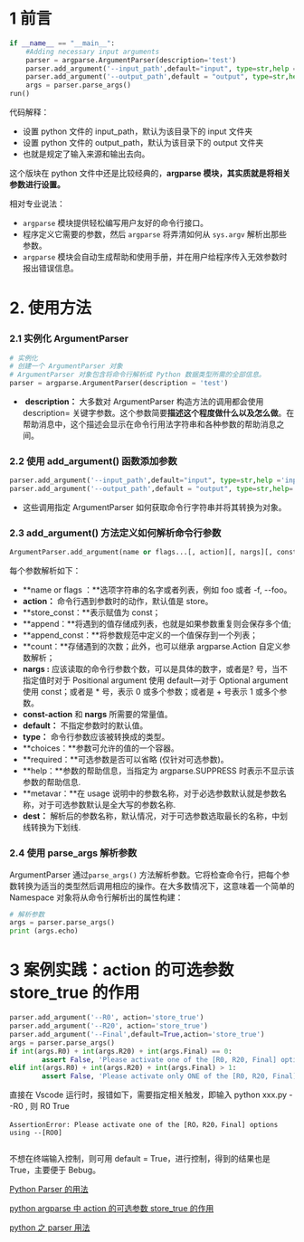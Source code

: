 
# 1 前言

```python
if __name__ == "__main__":
    #Adding necessary input arguments
    parser = argparse.ArgumentParser(description='test')
    parser.add_argument('--input_path',default="input", type=str,help ='input files')
    parser.add_argument('--output_path',default = "output", type=str,help='result dir.')    
    args = parser.parse_args()
run()
```

代码解释：
*   设置 python 文件的 input_path，默认为该目录下的 input 文件夹
*   设置 python 文件的 output_path，默认为该目录下的 output 文件夹
*   也就是规定了输入来源和输出去向。

这个版块在 python 文件中还是比较经典的，**argparse 模块，其实质就是将相关参数进行设置。**

相对专业说法：
*   `argparse` 模块提供轻松编写用户友好的命令行接口。
*   程序定义它需要的参数，然后 `argparse` 将弄清如何从 `sys.argv` 解析出那些参数。
*   `argparse` 模块会自动生成帮助和使用手册，并在用户给程序传入无效参数时报出错误信息。

# 2. 使用方法

### 2.1 实例化 ArgumentParser

```python
# 实例化
# 创建一个 ArgumentParser 对象
# ArgumentParser 对象包含将命令行解析成 Python 数据类型所需的全部信息。
parser = argparse.ArgumentParser(description = 'test')
```

*    **description：** 大多数对 ArgumentParser 构造方法的调用都会使用 description= 关键字参数。这个参数简要**描述这个程度做什么以及怎么做**。在帮助消息中，这个描述会显示在命令行用法字符串和各种参数的帮助消息之间。

### 2.2 使用 add_argument() 函数添加参数 

```python
parser.add_argument('--input_path',default="input", type=str,help ='input files')
parser.add_argument('--output_path',default = "output", type=str,help='result dir.') 
```

*   这些调用指定 ArgumentParser 如何获取命令行字符串并将其转换为对象。 

### 2.3 add_argument() 方法定义如何解析命令行参数

 ```python
ArgumentParser.add_argument(name or flags...[, action][, nargs][, const][, default][, type][, choices][, required][, help][, metavar][, dest])
```

每个参数解析如下：
*   **name or flags ：**选项字符串的名字或者列表，例如 foo 或者 -f, --foo。
*   **action：** 命令行遇到参数时的动作，默认值是 store。
*   **store_const：**表示赋值为 const；
*   **append：**将遇到的值存储成列表，也就是如果参数重复则会保存多个值;
*   **append_const：**将参数规范中定义的一个值保存到一个列表；
*   **count：**存储遇到的次数；此外，也可以继承 argparse.Action 自定义参数解析；
*   **nargs :** 应该读取的命令行参数个数，可以是具体的数字，或者是? 号，当不指定值时对于 Positional argument 使用 default—对于 Optional argument 使用 const；或者是 * 号，表示 0 或多个参数；或者是 + 号表示 1 或多个参数。
*   **const-action** 和 **nargs** 所需要的常量值。
*   **default：** 不指定参数时的默认值。
*   **type：** 命令行参数应该被转换成的类型。
*   **choices：**参数可允许的值的一个容器。
*   **required：**可选参数是否可以省略 (仅针对可选参数)。
*   **help：**参数的帮助信息，当指定为 argparse.SUPPRESS 时表示不显示该参数的帮助信息.
*   **metavar：**在 usage 说明中的参数名称，对于必选参数默认就是参数名称，对于可选参数默认是全大写的参数名称.
*   **dest：** 解析后的参数名称，默认情况，对于可选参数选取最长的名称，中划线转换为下划线.

### 2.4 使用 parse_args 解析参数

ArgumentParser 通过`parse_args()` 方法解析参数。它将检查命令行，把每个参数转换为适当的类型然后调用相应的操作。在大多数情况下，这意味着一个简单的 Namespace 对象将从命令行解析出的属性构建：

```python
# 解析参数
args = parser.parse_args()
print (args.echo)
```

# 3 案例实践：action 的可选参数 store_true 的作用

```python
parser.add_argument('--R0', action='store_true')
parser.add_argument('--R20', action='store_true')
parser.add_argument('--Final',default=True,action='store_true')
args = parser.parse_args()
if int(args.R0) + int(args.R20) + int(args.Final) == 0:
        assert False, 'Please activate one of the [R0, R20, Final] options using --[R0]'
elif int(args.R0) + int(args.R20) + int(args.Final) > 1:
        assert False, 'Please activate only ONE of the [R0, R20, Final] options'
```

直接在 Vscode 运行时，报错如下，需要指定相关触发，即输入 python xxx.py --R0 , 则 R0 True 

```
AssertionError: Please activate one of the [RO，R20，Final] options using --[RO0]


```

不想在终端输入控制，则可用 default = True，进行控制，得到的结果也是 True，主要便于 Bebug。

[Python Parser 的用法](https://www.jb51.net/article/212035.htm "Python Parser的用法")

[python argparse 中 action 的可选参数 store_true 的作用](https://blog.csdn.net/tsinghuahui/article/details/89279152 "python argparse中action的可选参数store_true的作用")

[python 之 parser 用法](https://zhuanlan.zhihu.com/p/467668951 "python之parser用法 ")